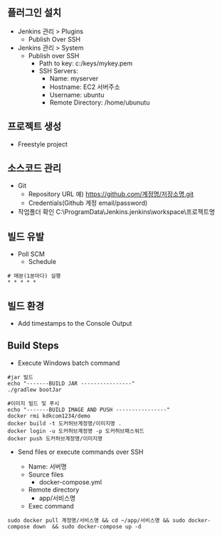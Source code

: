 ## 플러그인 설치

- Jenkins 관리 > Plugins
  - Publish Over SSH
- Jenkins 관리 > System
  - Publish over SSH
    - Path to key: c:/keys/mykey.pem
    - SSH Servers:
      - Name: myserver
      - Hostname: EC2 서버주소
      - Username: ubuntu
      - Remote Directory: /home/ubunutu

## 프로젝트 생성

- Freestyle project

## 소스코드 관리

- Git
  - Repository URL
    예) https://github.com/계정명/저장소명.git
  - Credentials(Github 계정 email/password)
- 작업폴더 확인
  C:\ProgramData\Jenkins\.jenkins\workspace\프로젝트명

## 빌드 유발

- Poll SCM
  - Schedule

```shell
# 매분(1분마다) 실행
* * * * *
```

## 빌드 환경

- Add timestamps to the Console Output

## Build Steps

- Execute Windows batch command

```shell
#jar 빌드
echo "-------BUILD JAR ----------------"
./gradlew bootJar
```

```shell
#이미지 빌드 및 푸시
echo "-------BUILD IMAGE AND PUSH ----------------"
docker rmi kdkcom1234/demo
docker build -t 도커허브계정명/이미지명 .
docker login -u 도커허브계정명 -p 도커허브패스워드
docker push 도커허브계정명/이미지명
```

- Send files or execute commands over SSH

  - Name: 서버명
  - Source files
    - docker-compose.yml
  - Remote directory
    - app/서비스명
  - Exec command

```shell
sudo docker pull 계정명/서비스명 && cd ~/app/서비스명 && sudo docker-compose down  && sudo docker-compose up -d
```
